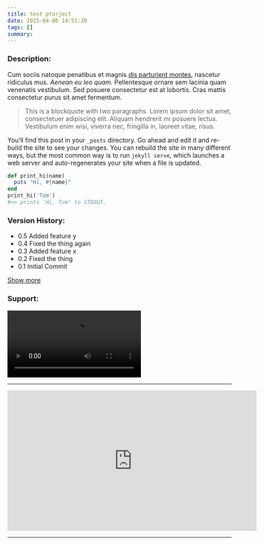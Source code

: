 ```yaml
---
title: test ptorject
date: 2015-04-06 14:51:20
tags: []
summary:
---
```


### Description:

Cum sociis natoque penatibus et magnis <a href="#">dis parturient montes</a>, nascetur ridiculus mus. *Aenean eu leo quam.* Pellentesque ornare sem lacinia quam venenatis vestibulum. Sed posuere consectetur est at lobortis. Cras mattis consectetur purus sit amet fermentum.

> This is a blockquote with two paragraphs. Lorem ipsum dolor sit amet,
consectetuer adipiscing elit. Aliquam hendrerit mi posuere lectus.
Vestibulum enim wisi, viverra nec, fringilla in, laoreet vitae, risus.

You’ll find this post in your `_posts` directory. Go ahead and edit it and re-build the site to see your changes. You can rebuild the site in many different ways, but the most common way is to run `jekyll serve`, which launches a web server and auto-regenerates your site when a file is updated.


``` ruby
def print_hi(name)
  puts "Hi, #{name}"
end
print_hi('Tom')
#=> prints 'Hi, Tom' to STDOUT.
```

### Version History:

<ul class="version-history">
  <li>0.5 Added feature y</li>
  <li>0.4 Fixed the thing again</li>
  <li>0.3 Added feature x</li>
  <li>0.2 Fixed the thing</li>
  <li>0.1 Initial Commit</li>
</ul>
<div class="gradient-more"></div>
<a class="link-more" href="#">Show more</a>


### Support:

<video controls>
  <source src="http://www.w3schools.com/html/mov_bbb.mp4" type="video/mp4">
  <source src="http://www.w3schools.com/html/mov_bbb.ogg" type="video/ogg">
  Your browser does not support HTML5 video.
</video>
<hr>
<iframe width="560" height="315" src="https://www.youtube.com/embed/OsV5RQtmBVw" frameborder="0" allowfullscreen></iframe>
<hr>